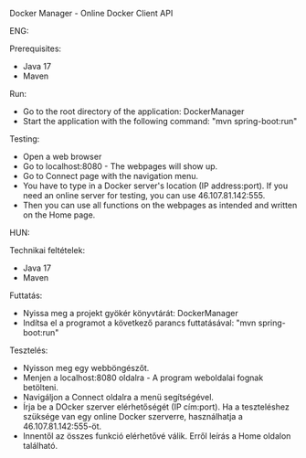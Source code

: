 Docker Manager - Online Docker Client API

ENG:

Prerequisites:<br />
* Java 17<br />
* Maven

Run:<br />
* Go to the root directory of the application: DockerManager<br />
* Start the application with the following command: "mvn spring-boot:run"

Testing:<br />
* Open a web browser<br />
* Go to localhost:8080 - The webpages will show up.<br />
* Go to Connect page with the navigation menu.<br />
* You have to type in a Docker server's location (IP address:port). If you need an online server for testing, you can use 46.107.81.142:555.<br />
* Then you can use all functions on the webpages as intended and written on the Home page.

HUN:

Technikai feltételek:<br />
* Java 17<br />
* Maven

Futtatás:<br />
* Nyissa meg a projekt gyökér könyvtárát: DockerManager<br />
* Indítsa el a programot a következő parancs futtatásával: "mvn spring-boot:run"

Tesztelés:<br />
* Nyisson meg egy webböngészőt.<br />
* Menjen a localhost:8080 oldalra - A program weboldalai fognak betölteni.<br />
* Navigáljon a Connect oldalra a menü segítségével.<br />
* Írja be a DOcker szerver elérhetőségét (IP cím:port). Ha a teszteléshez szüksége van egy online Docker szerverre, használhatja a 46.107.81.142:555-öt.<br />
* Innentől az összes funkció elérhetővé válik. Erről leírás a Home oldalon található.
